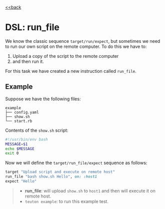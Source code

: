 [<<back](README.md)

# DSL: run_file

We know the classic sequence `target/run/expect`, but sometimes we need to run our own script on the remote computer. To do this we have to:

1. Upload a copy of the script to the remote computer
2. and then run it. 

For this task we have created a new instruction called `run_file`.

## Example

Suppose we have the following files:
```
example
├── config.yaml
├── show.sh
└── start.rb
```

Contents of the `show.sh` script:
```bash
#!/usr/bin/env bash
MESSAGE=$1
echo $MESSAGE
exit 0
```

Now we will define the `target/run_file/expect` sequence as follows:

```ruby
target "Upload script and execute on remote host"
run_file "bash show.sh Hello", on: :host1
expect "Hello"
```

> * **run_file**: will upload `show.sh` to `host1` and then will execute it on remote host.
> * `teuton example`: to run this example test.


